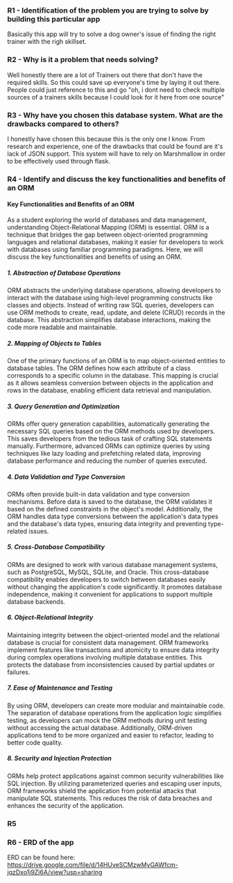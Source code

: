 ### R1 - Identification of the problem you are trying to solve by building this particular app

Basically this app will try to solve a dog owner's issue of finding the right trainer with the righ skillset. 

### R2 - Why is it a problem that needs solving?

Well honestly there are a lot of Trainers out there that don't have the required skills. So this could save up everyone's time by laying it out there. People could just reference to this and go "oh, i dont need to check multiple sources of a trainers skills because I could look for it here from one source"

### R3 - Why have you chosen this database system. What are the drawbacks compared to others?

 I honestly have chosen this because this is the only one I know. From research and experience, one of the drawbacks that could be found are it's lack of JSON support. This system will have to rely on Marshmallow in order to be effectively used through flask. 

 ### R4 - Identify and discuss the key functionalities and benefits of an ORM

#### Key Functionalities and Benefits of an ORM

As a student exploring the world of databases and data management, understanding Object-Relational Mapping (ORM) is essential. ORM is a technique that bridges the gap between object-oriented programming languages and relational databases, making it easier for developers to work with databases using familiar programming paradigms. Here, we will discuss the key functionalities and benefits of using an ORM.

##### 1. Abstraction of Database Operations

ORM abstracts the underlying database operations, allowing developers to interact with the database using high-level programming constructs like classes and objects. Instead of writing raw SQL queries, developers can use ORM methods to create, read, update, and delete (CRUD) records in the database. This abstraction simplifies database interactions, making the code more readable and maintainable.

##### 2. Mapping of Objects to Tables

One of the primary functions of an ORM is to map object-oriented entities to database tables. The ORM defines how each attribute of a class corresponds to a specific column in the database. This mapping is crucial as it allows seamless conversion between objects in the application and rows in the database, enabling efficient data retrieval and manipulation.

##### 3. Query Generation and Optimization

ORMs offer query generation capabilities, automatically generating the necessary SQL queries based on the ORM methods used by developers. This saves developers from the tedious task of crafting SQL statements manually. Furthermore, advanced ORMs can optimize queries by using techniques like lazy loading and prefetching related data, improving database performance and reducing the number of queries executed.

##### 4. Data Validation and Type Conversion

ORMs often provide built-in data validation and type conversion mechanisms. Before data is saved to the database, the ORM validates it based on the defined constraints in the object's model. Additionally, the ORM handles data type conversions between the application's data types and the database's data types, ensuring data integrity and preventing type-related issues.

##### 5. Cross-Database Compatibility

ORMs are designed to work with various database management systems, such as PostgreSQL, MySQL, SQLite, and Oracle. This cross-database compatibility enables developers to switch between databases easily without changing the application's code significantly. It promotes database independence, making it convenient for applications to support multiple database backends.

##### 6. Object-Relational Integrity

Maintaining integrity between the object-oriented model and the relational database is crucial for consistent data management. ORM frameworks implement features like transactions and atomicity to ensure data integrity during complex operations involving multiple database entities. This protects the database from inconsistencies caused by partial updates or failures.

##### 7. Ease of Maintenance and Testing

By using ORM, developers can create more modular and maintainable code. The separation of database operations from the application logic simplifies testing, as developers can mock the ORM methods during unit testing without accessing the actual database. Additionally, ORM-driven applications tend to be more organized and easier to refactor, leading to better code quality.

##### 8. Security and Injection Protection

ORMs help protect applications against common security vulnerabilities like SQL injection. By utilizing parameterized queries and escaping user inputs, ORM frameworks shield the application from potential attacks that manipulate SQL statements. This reduces the risk of data breaches and enhances the security of the application.



 ### R5



 ### R6 - ERD of the app

 ERD can be found here: https://drive.google.com/file/d/14HUveSCMzwMyGAWfcm-jqzDxo1j9Zj6A/view?usp=sharing